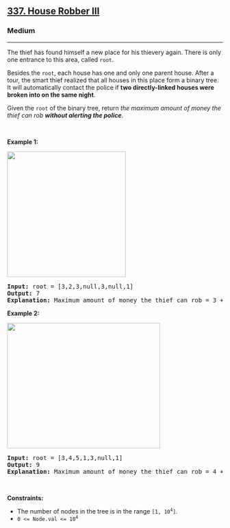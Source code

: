 <h2><a href="https://leetcode.com/problems/house-robber-iii/">337. House Robber III</a></h2><h3>Medium</h3><hr><div style="user-select: auto;"><p style="user-select: auto;">The thief has found himself a new place for his thievery again. There is only one entrance to this area, called <code style="user-select: auto;">root</code>.</p>

<p style="user-select: auto;">Besides the <code style="user-select: auto;">root</code>, each house has one and only one parent house. After a tour, the smart thief realized that all houses in this place form a binary tree. It will automatically contact the police if <strong style="user-select: auto;">two directly-linked houses were broken into on the same night</strong>.</p>

<p style="user-select: auto;">Given the <code style="user-select: auto;">root</code> of the binary tree, return <em style="user-select: auto;">the maximum amount of money the thief can rob <strong style="user-select: auto;">without alerting the police</strong></em>.</p>

<p style="user-select: auto;">&nbsp;</p>
<p style="user-select: auto;"><strong style="user-select: auto;">Example 1:</strong></p>
<img alt="" src="https://assets.leetcode.com/uploads/2021/03/10/rob1-tree.jpg" style="width: 277px; height: 293px; user-select: auto;">
<pre style="user-select: auto;"><strong style="user-select: auto;">Input:</strong> root = [3,2,3,null,3,null,1]
<strong style="user-select: auto;">Output:</strong> 7
<strong style="user-select: auto;">Explanation:</strong> Maximum amount of money the thief can rob = 3 + 3 + 1 = 7.
</pre>

<p style="user-select: auto;"><strong style="user-select: auto;">Example 2:</strong></p>
<img alt="" src="https://assets.leetcode.com/uploads/2021/03/10/rob2-tree.jpg" style="width: 357px; height: 293px; user-select: auto;">
<pre style="user-select: auto;"><strong style="user-select: auto;">Input:</strong> root = [3,4,5,1,3,null,1]
<strong style="user-select: auto;">Output:</strong> 9
<strong style="user-select: auto;">Explanation:</strong> Maximum amount of money the thief can rob = 4 + 5 = 9.
</pre>

<p style="user-select: auto;">&nbsp;</p>
<p style="user-select: auto;"><strong style="user-select: auto;">Constraints:</strong></p>

<ul style="user-select: auto;">
	<li style="user-select: auto;">The number of nodes in the tree is in the range <code style="user-select: auto;">[1, 10<sup style="user-select: auto;">4</sup>]</code>.</li>
	<li style="user-select: auto;"><code style="user-select: auto;">0 &lt;= Node.val &lt;= 10<sup style="user-select: auto;">4</sup></code></li>
</ul>
</div>